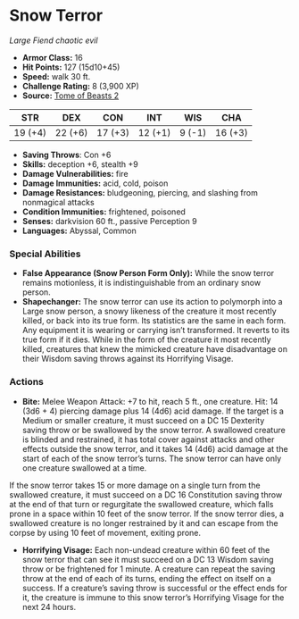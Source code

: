 # Snow Terror

*Large* *Fiend* *chaotic evil*

- **Armor Class:** 16
- **Hit Points:** 127 (15d10+45)
- **Speed:** walk 30 ft.
- **Challenge Rating:** 8 (3,900 XP)
- **Source:** [Tome of Beasts 2](https://koboldpress.com/kpstore/product/tome-of-beasts-2-for-5th-edition/)

| STR | DEX | CON | INT | WIS | CHA |
| --- | --- | --- | --- | --- | --- |
| 19 (+4) | 22 (+6) | 17 (+3) | 12 (+1) | 9 (-1) | 16 (+3) |

- **Saving Throws**: Con +6
- **Skills:** deception +6, stealth +9
- **Damage Vulnerabilities:** fire
- **Damage Immunities:** acid, cold, poison
- **Damage Resistances:** bludgeoning, piercing, and slashing from nonmagical attacks
- **Condition Immunities:** frightened, poisoned
- **Senses:** darkvision 60 ft., passive Perception 9
- **Languages:** Abyssal, Common
### Special Abilities
- **False Appearance (Snow Person Form Only):** While the snow terror remains motionless, it is indistinguishable from an ordinary snow person.
- **Shapechanger:** The snow terror can use its action to polymorph into a Large snow person, a snowy likeness of the creature it most recently killed, or back into its true form. Its statistics are the same in each form. Any equipment it is wearing or carrying isn’t transformed. It reverts to its true form if it dies.  While in the form of the creature it most recently killed, creatures that knew the mimicked creature have disadvantage on their Wisdom saving throws against its Horrifying Visage.
### Actions
- **Bite:** Melee Weapon Attack: +7 to hit, reach 5 ft., one creature. Hit: 14 (3d6 + 4) piercing damage plus 14 (4d6) acid damage. If the target is a Medium or smaller creature, it must succeed on a DC 15 Dexterity saving throw or be swallowed by the snow terror. A swallowed creature is blinded and restrained, it has total cover against attacks and other effects outside the snow terror, and it takes 14 (4d6) acid damage at the start of each of the snow terror’s turns. The snow terror can have only one creature swallowed at a time.

If the snow terror takes 15 or more damage on a single turn from the swallowed creature, it must succeed on a DC 16 Constitution saving throw at the end of that turn or regurgitate the swallowed creature, which falls prone in a space within 10 feet of the snow terror. If the snow terror dies, a swallowed creature is no longer restrained by it and can escape from the corpse by using 10 feet of movement, exiting prone.
- **Horrifying Visage:** Each non-undead creature within 60 feet of the snow terror that can see it must succeed on a DC 13 Wisdom saving throw or be frightened for 1 minute. A creature can repeat the saving throw at the end of each of its turns, ending the effect on itself on a success. If a creature’s saving throw is successful or the effect ends for it, the creature is immune to this snow terror’s Horrifying Visage for the next 24 hours.
